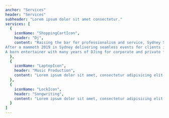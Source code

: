 ```yaml
---
anchor: "Services"
header: "Services"
subheader: "Lorem ipsum dolor sit amet consectetur."
services: [
  {
    iconName: "ShoppingCartIcon",
    header: "Dj",
    content: "Raising the bar for professionalism and service, Sydney Schweezzy knows how to bring up the energy of any crowd and unite a room with his infectious mix of music tailored to any event.
After a mammoth 2019 in Sydney delivering seamless events for clients including Mercedes Benz and Westfield –  and performing at of the harbour city’s best venues – Schweezzy is pumped for 2020 and is now available for your next summer event. 
A born entertainer with many years of DJing for corporate and private functions in the United States, Germany,  and Sydney, he can spin RnB, commercial tunes, dance, top 40 remixes, classic retro anthems and whatever else is required."
  },
  {
    iconName: "LaptopIcon",
    header: "Music Production",
    content: "Lorem ipsum dolor sit amet, consectetur adipisicing elit. Minima maxime quam architecto quo inventore harum ex magni, dicta impedit."
  },
  {
    iconName: "LockIcon",
    header: "Songwriting",
    content: "Lorem ipsum dolor sit amet, consectetur adipisicing elit. Minima maxime quam architecto quo inventore harum ex magni, dicta impedit."
  }
]
---
```


